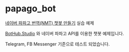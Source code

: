 # papago_bot

[네이버 파파고 번역(NMT) 챗봇 만들기](https://medium.com/bothub-studio/%EB%84%A4%EC%9D%B4%EB%B2%84-%ED%8C%8C%ED%8C%8C%EA%B3%A0-%EB%B2%88%EC%97%AD-nmt-%EC%B1%97%EB%B4%87-%EB%A7%8C%EB%93%A4%EA%B8%B0-ebab46735466) 실습 예제

[BotHub.Studio](https://bothub.studio/?utm_source=medium&utm_medium=display&utm_campaign=naver-nmt) 와 네이버 파파고 API를 이용한 챗봇 예제입니다.

Telegram, FB Messenger 기준으로 테스트 되었습니다.
